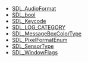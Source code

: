 <!-- BEGIN CATEGORY LIST -->
- [SDL_AudioFormat](SDL_AudioFormat)
- [SDL_bool](SDL_bool)
- [SDL_Keycode](SDL_Keycode)
- [SDL_LOG_CATEGORY](SDL_LOG_CATEGORY)
- [SDL_MessageBoxColorType](SDL_MessageBoxColorType)
- [SDL_PixelFormatEnum](SDL_PixelFormatEnum)
- [SDL_SensorType](SDL_SensorType)
- [SDL_WindowFlags](SDL_WindowFlags)
<!-- END CATEGORY LIST -->
